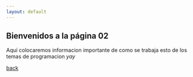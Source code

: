 ```yaml
---
layout: default
---
```


## Bienvenidos a la página 02

Aquí colocaremos informacion importante de como se trabaja esto de los temas de programacion
_yay_

[back](./)
